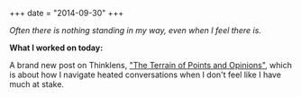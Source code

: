 +++
date = "2014-09-30"
+++

*Often there is nothing standing in my way, even when I feel there is.*

**What I worked on today:**

A brand new post on Thinklens, <a href="http://thinklens.com/">"The Terrain of Points and Opinions"</a>, which is about how I navigate heated conversations when I don't feel like I have much at stake.